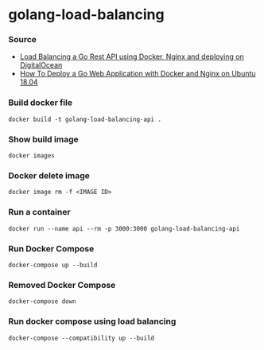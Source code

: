 # golang-load-balancing

### Source
- [Load Balancing a Go Rest API using Docker, Nginx and deploying on DigitalOcean](https://codeburst.io/load-balancing-go-api-with-docker-nginx-digital-ocean-d7f05f7c9b31)
- [How To Deploy a Go Web Application with Docker and Nginx on Ubuntu 18.04](https://www.digitalocean.com/community/tutorials/how-to-deploy-a-go-web-application-with-docker-and-nginx-on-ubuntu-18-04)

### Build docker file
```shell
docker build -t golang-load-balancing-api .
```

### Show build image
```shell
docker images
```

### Docker delete image
```shell
docker image rm -f <IMAGE ID>
```

### Run a container
```shell
docker run --name api --rm -p 3000:3000 golang-load-balancing-api
```

### Run Docker Compose
```shell
docker-compose up --build
```

### Removed Docker Compose
```shell
docker-compose down
```

### Run docker compose using load balancing
```shell
docker-compose --compatibility up --build
```